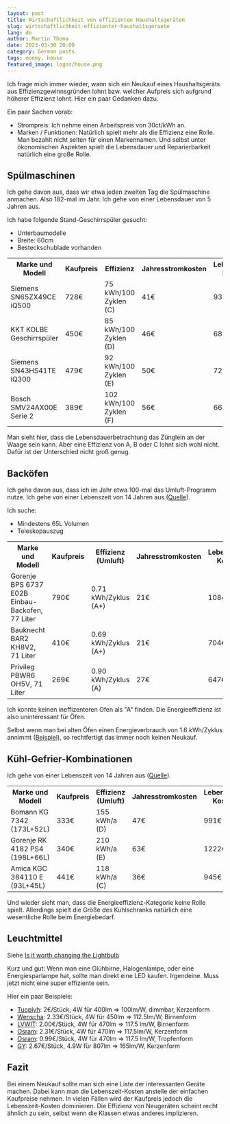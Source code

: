 ```yaml
---
layout: post
title: Wirtschaftlichkeit von effizienten Haushaltsgeräten
slug: wirtschaftlichkeit-effizienter-haushaltsgeraete
lang: de
author: Martin Thoma
date: 2023-03-30 20:00
category: German posts
tags: money, house
featured_image: logos/house.png
---
```

Ich frage mich immer wieder, wann sich ein Neukauf eines Haushaltsgeräts aus
Effizienzgewinnsgründen lohnt bzw. welcher Aufpreis sich aufgrund höherer Effizienz
lohnt. Hier ein paar Gedanken dazu.

Ein paar Sachen vorab:

* Strompreis: Ich nehme einen Arbeitspreis von 30ct/kWh an.
* Marken / Funktionen: Natürlich spielt mehr als die Effizienz eine Rolle. Man
  bezahlt nicht selten für einen Markennamen. Und selbst unter ökonomischen
  Aspekten spielt die Lebensdauer und Reparierbarkeit natürlich eine große Rolle.

## Spülmaschinen

Ich gehe davon aus, dass wir etwa jeden zweiten Tag die Spülmaschine anmachen.
Also 182-mal im Jahr. Ich gehe von einer Lebensdauer von 5 Jahren aus.

Ich habe folgende Stand-Geschirrspüler gesucht:

* Unterbaumodelle
* Breite: 60cm
* Besteckschublade vorhanden

<table>
    <tr>
        <th>Marke und Modell</th>
        <th>Kaufpreis</th>
        <th>Effizienz</th>
        <th>Jahresstromkosten</th>
        <th>Lebenszeit-Kosten</th>
    </tr>
    <tr>
        <td>Siemens SN65ZX49CE iQ500</td>
        <td>728€</td>
        <td>75 kWh/100 Zyklen (C)</td>
        <td>41€</td>
        <td>933€</td>
    </tr>
    <tr>
        <td>KKT KOLBE Geschirrsp&uuml;ler</td>
        <td>450€</td>
        <td>85 kWh/100 Zyklen (D)</td>
        <td>46€</td>
        <td>682€</td>
    </tr>
    <tr>
        <td>Siemens SN43HS41TE iQ300</td>
        <td>479€</td>
        <td>92 kWh/100 Zyklen (E)</td>
        <td>50€</td>
        <td>729€</td>
    </tr>
    <tr>
        <td>Bosch SMV24AX00E Serie 2</td>
        <td>389€</td>
        <td>102 kWh/100 Zyklen (F)</td>
        <td>56€</td>
        <td>669€</td>
    </tr>
</table>

Man sieht hier, dass die Lebensdauerbetrachtung das Zünglein an der Waage sein
kann. Aber eine Effizienz von A, B oder C lohnt sich wohl nicht. Dafür ist
der Unterschied nicht groß genug.

## Backöfen

Ich gehe davon aus, dass ich im Jahr etwa 100-mal das Umluft-Programm nutze.
Ich gehe von einer Lebenszeit von 14 Jahren aus ([Quelle](https://www.ersatzteilshop.de/blog/lebensdauer-von-haushaltsgeraeten/)).

Ich suche:

* Mindestens 65L Volumen
* Teleskopauszug

<table>
    <tr>
        <th>Marke und Modell</th>
        <th>Kaufpreis</th>
        <th>Effizienz (Umluft)</th>
        <th>Jahresstromkosten</th>
        <th>Lebenszeit-Kosten</th>
    </tr>
    <tr>
        <td>Gorenje BPS 6737 E02B Einbau-Backofen, 77 Liter</td>
        <td>790€</td>
        <td>0.71 kWh/Zyklus (A+)</td>
        <td>21€</td>
        <td>1084€</td>
    </tr>
    <tr>
        <td>Bauknecht BAR2 KH8V2, 71 Liter</td>
        <td>410€</td>
        <td>0.69 kWh/Zyklus (A+)</td>
        <td>21€</td>
        <td>704€</td>
    </tr>
    <tr>
        <td>Privileg PBWR6 OH5V, 71 Liter</td>
        <td>269€</td>
        <td>0.90 kWh/Zyklus (A)</td>
        <td>27€</td>
        <td>647€</td>
    </tr>
</table>

Ich konnte keinen ineffizenteren Ofen als "A" finden. Die Energieeffizienz
ist also uninteressant für Öfen.

Selbst wenn man bei alten Öfen einen Energieverbrauch von 1.6 kWh/Zyklus annimmt
([Beispiel](https://www.mein-klimaschutz.de/zu-hause/a/kueche/wie-hoch-ist-der-stromverbrauch-beim-ofen/)),
so rechtfertigt das immer noch keinen Neukauf.

## Kühl-Gefrier-Kombinationen

Ich gehe von einer Lebenszeit von 14 Jahren aus ([Quelle](https://www.ersatzteilshop.de/blog/lebensdauer-von-haushaltsgeraeten/)).

<table>
    <tr>
        <th>Marke und Modell</th>
        <th>Kaufpreis</th>
        <th>Effizienz (Umluft)</th>
        <th>Jahresstromkosten</th>
        <th>Lebenszeit-Kosten</th>
    </tr>
    <tr>
        <td>Bomann KG 7342 (173L+52L)</td>
        <td>333€</td>
        <td>155 kWh/a (D)</td>
        <td>47€</td>
        <td>991€</td>
    </tr>
    <tr>
        <td>Gorenje RK 4182 PS4 (198L+66L)</td>
        <td>340€</td>
        <td>210 kWh/a (E)</td>
        <td>63€</td>
        <td>1222€</td>
    </tr>
    <tr>
        <td>Amica KGC 384110 E (93L+45L)</td>
        <td>441€</td>
        <td>118 kWh/a (C)</td>
        <td>36€</td>
        <td>945€</td>
    </tr>
</table>

Und wieder sieht man, dass die Energieeffizienz-Kategorie keine Rolle spielt.
Allerdings spielt die Größe des Kühlschranks natürlich eine wesentliche Rolle
beim Energiebedarf.

## Leuchtmittel

Siehe [Is it worth changing the Lightbulb](https://medium.com/plain-and-simple/is-it-worth-changing-the-lightbulb-74cb0dea242e)

Kurz und gut: Wenn man eine Glühbirne, Halogenlampe, oder eine Energiesparlampe
hat, sollte man direkt eine LED kaufen. Irgendeine. Muss jetzt nicht eine super
effiziente sein.

Hier ein paar Beispiele:

* [Tuoplyh](https://www.amazon.de/Tuoplyh-ersetzt-Warmwei%C3%9F-Gl%C3%BChfaden-Kerzenlampe/dp/B088TFVRTF/): 2€/Stück, 4W für 400lm ⇒ 100lm/W, dimmbar, Kerzenform
* [Wenscha](https://www.amazon.de/Wenscha-Kugelform-Halogenlampe-Fadenlampe-Leuchtmittel/dp/B08ZMR18NM/): 2.33€/Stück, 4W für 450lm ⇒ 112.5lm/W, Birnenform
* [LVWIT](https://www.amazon.de/Gl%C3%BChfaden-Gl%C3%BChlampe-ultrahell-Rustikalampe-Filamentstil/dp/B07FNDRQ7Z/): 2.00€/Stück, 4W für 470lm ⇒ 117.5 lm/W, Birnenform
* [Osram](https://www.amazon.de/Osram-Kerzenform-E14-Sockel-Filementstil-Warmwei%C3%9F/dp/B073QTJJNT/): 2.31€/Stück, 4W für 470lm ⇒ 117.5lm/W, Kerzenform
* [Osram](https://www.amazon.de/Osram-Tropfenform-E14-Sockel-Filamentstil-Warmwei%C3%9F/dp/B073QSXXC8/): 0.99€/Stück, 4W für 470lm ⇒ 117.5 lm/W, Tropfenform
* [GY](https://www.amazon.de/GY-Leuchtmittel-Energiesparlampe-Halogenlampe-Energieeffizienzklasse/dp/B0C5J4XVYT/): 2.67€/Stück, 4.9W für 807lm ⇒ 165lm/W, Kerzenform


## Fazit

Bei einem Neukauf sollte man sich eine Liste der interessanten Geräte machen.
Dabei kann man die Lebenszeit-Kosten anstelle der einfachen Kaufpreise nehmen.
In vielen Fällen wird der Kaufpreis jedoch die Lebenszeit-Kosten dominieren.
Die Effizienz von Neugeräten scheint recht ähnlich zu sein, selbst wenn die
Klassen etwas anderes implizieren.
